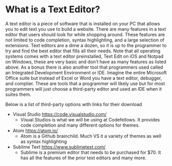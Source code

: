 # What is a Text Editor?

  A text editor is a piece of software that is installed on your PC that allows you to edit text you use to build a website. There are many features in a text editor that users should look for while shopping around. These features are not limited to code completion, syntax highlighting, and a large selection of extensions. Text editors are a dime a dozen, so it is up to the programmer to try and find the best editor that fills all their needs. Note that all operating systems comes with a text editor preinstalled, Text Edit on iOS and Notpad on Windows, these are very basic and don’t have as many features as listed above. As a bonus there is also another tool that programmers used called an Integrated Development Environment or IDE.  Imagine the entire Microsoft Office suite but instead of Excel or Word you have a text editor, debugger, and complier. These are tools that a programmer will likely use but for most programmers will just choose a third-party editor and used an IDE when it suites them.    

Below is a list of third-party options with links for their download

- Visual Studio https://code.visualstudio.com/ 
	- Visual Studios is what we will be using at Codefellows. It provides code completion and many different options for themes.
- Atom https://atom.io/ 
  - Atom is a Github brainchild. Much VS it a variety of themes as well as syntax highlighting
- Sublime Text https://www.sublimetext.com/ 
	- Sublime is a premium editor that needs to be purchased for $70. It has all the features of the prior text editors and many more.
